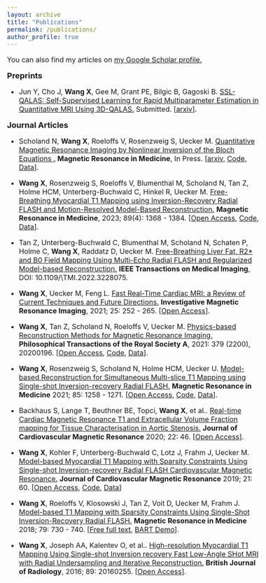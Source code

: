 ```yaml
---
layout: archive
title: "Publications"
permalink: /publications/
author_profile: true
---
```


<!-- {% if author.googlescholar %} -->

<!-- {% endif %} -->

<style type="text/css">
  body{
  font-size: 12pt;
}
</style>
You can also find my articles on <u><a href="{{[author.googlescholar](https://scholar.google.de/citations?user=99FdJPgAAAAJ&hl=en)}}">my Google Scholar profile</a>.</u>


**<font size="4.5"> Preprints </font>**

* Jun Y, Cho J, **Wang X**, Gee M, Grant PE, Bilgic B, Gagoski B. [SSL-QALAS: Self-Supervised Learning for Rapid Multiparameter Estimation in Quantitative MRI Using 3D-QALAS.](https://arxiv.org/abs/2302.14240) Submitted. [[arxiv](https://arxiv.org/abs/2302.14240)]. 

**<font size="4.5"> Journal Articles </font>**

* Scholand N, **Wang X**, Roeloffs V, Rosenzweig S, Uecker M. [Quantitative Magnetic Resonance Imaging by Nonlinear Inversion of the Bloch Equations
.](https://arxiv.org/abs/2209.08027) **Magnetic Resonance in Medicine**, In Press. [[arxiv](https://arxiv.org/abs/2209.08027), [Code](https://github.com/mrirecon/bloch-moba), [Data](https://zenodo.org/record/6992763)]. 

  <!-- **Keywords:** model-based reconstruction; sensitivity analysis; state-transition matrix; nonlinear inversion; Bloch equations; quantitative MRI -->
  
* **Wang X**, Rosenzweig S, Roeloffs V, Blumenthal M, Scholand N, Tan Z, Holme HCM, Unterberg-Buchwald C, Hinkel R, Uecker M. [Free-Breathing Myocardial T1 Mapping using Inversion-Recovery Radial FLASH and Motion-Resolved Model-Based Reconstruction.](https://onlinelibrary.wiley.com/doi/full/10.1002/mrm.29521) **Magnetic Resonance in Medicine**, 2023; 89(4): 1368 - 1384. [[Open Access](https://onlinelibrary.wiley.com/doi/full/10.1002/mrm.29521), [Code](https://github.com/mrirecon/motion-resolved-myocardial-T1-mapping), [Data](https://doi.org/10.5281/zenodo.5707688)]. 
  
  <!-- **Keywords:** free-breathing myocardial T1 mapping; self-gating; motion-resolved model-based reconstruction; radial FLASH -->

* Tan Z, Unterberg-Buchwald C, Blumenthal M, Scholand N, Schaten P, Holme C, **Wang X**, Raddatz D, Uecker M. [Free-Breathing Liver Fat, R2* and B0 Field Mapping Using Multi-Echo Radial FLASH and Regularized Model-based Reconstruction.](https://ieeexplore.ieee.org/abstract/document/9978665) **IEEE Transactions on Medical Imaging**, DOI: 10.1109/\\TMI.2022.3228075. 
  
  <!-- **Keywords:** calibration-less compressed sensing parallel imaging; model-based reconstruction; multi-echo radial sampling; R2* mapping; water/fat separation -->
 
  <!-- * a robust self-gating technique extracting respiratory motion signal from contrast-weighted data acquisition;  -->
  <!-- * a calibrationless nonlinear model-based reconstruction for motion-resolved quantitative cardiovascular MR imaging.  -->
* **Wang X**, Uecker M, Feng L. [Fast Real-Time Cardiac MRI: a Review of Current Techniques and Future Directions.](https://www.i-mri.org/DOIx.php?id=10.13104/imri.2021.25.4.252) **Investigative Magnetic Resonance Imaging**, 2021; 25: 252 - 265. [[Open Access](https://www.i-mri.org/DOIx.php?id=10.13104/imri.2021.25.4.252)].
  
  <!-- **Keywords:** Real-time cardiac MRI, GRAPPA, Iterative SENSE, NLINV, Non-Cartesian, Motion-resolved image reconstruction -->

* **Wang X**, Tan Z, Scholand N, Roeloffs V, Uecker M. [Physics-based Reconstruction Methods for Magnetic Resonance Imaging.](https://royalsocietypublishing.org/doi/10.1098/rsta.2020.0196) **Philosophical Transactions of the Royal Society A**, 2021: 379 (2200), 20200196. [[Open Access](https://royalsocietypublishing.org/doi/10.1098/rsta.2020.0196), [Code](https://github.com/mrirecon/physics-recon), [Data](https://zenodo.org/record/4381986)]. 
  
  <!-- **Keywords:** magnetic resonance imaging; model-based reconstruction; inverse problems -->

* **Wang X**, Rosenzweig S, Scholand N, Holme HCM, Uecker U. [Model-based Reconstruction for Simultaneous Multi-slice T1 Mapping using Single-shot Inversion-recovery Radial FLASH.](https://onlinelibrary.wiley.com/doi/10.1002/mrm.28497) **Magnetic Resonance in Medicine** 2021; 85: 1258 - 1271. [[Open Access](https://onlinelibrary.wiley.com/doi/10.1002/mrm.28497), [Code](https://github.com/mrirecon/sms-T1-mapping), [Data](https://zenodo.org/record/3969809)]. 
  
  <!-- **Keywords:** T1 mapping; model-based reconstruction; radial FLASH; simultaneous multi-slice -->

* Backhaus S, Lange T, Beuthner BE, Topci, **Wang X**, et al.. [Real-time Cardiac Magnetic Resonance T1 and Extracellular Volume Fraction mapping for Tissue Characterisation in Aortic Stenosis.](https://jcmr-online.biomedcentral.com/articles/10.1186/s12968-020-00632-0) **Journal of Cardiovascular Magnetic Resonance** 2020; 22: 46. [[Open Access](https://jcmr-online.biomedcentral.com/articles/10.1186/s12968-020-00632-0)]. 
  
  <!-- **Keywords:** Real-Time; T1 mapping; aortic stenosis; transfemoral aortic valve replacement; tissue characterisation -->

* **Wang X**, Kohler F, Unterberg-Buchwald C, Lotz J, Frahm J, Uecker M. [Model-based Myocardial T1 Mapping with Sparsity Constraints Using Single-shot Inversion-recovery Radial FLASH Cardiovascular Magnetic Resonance.](https://jcmr-online.biomedcentral.com/articles/10.1186/s12968-019-0570-3) **Journal of Cardiovascular Magnetic Resonance** 2019; 21: 60. [[Open Access](https://jcmr-online.biomedcentral.com/articles/10.1186/s12968-019-0570-3), [Code](https://github.com/mrirecon/myocardial-t1-mapping), [Data](https://zenodo.org/record/3362387)]
  
  <!-- **Keywords:** model-based reconstruction; myocardial T1 mapping; sparsity constraints; radial FLASH -->

* **Wang X**, Roeloffs V, Klosowski J, Tan Z, Voit D, Uecker M, Frahm J. [Model-based T1 Mapping with Sparsity Constraints Using Single-Shot Inversion-Recovery Radial FLASH.](https://onlinelibrary.wiley.com/doi/full/10.1002/mrm.26726) **Magnetic Resonance in Medicine**  2018; 79: 730 - 740. [[Free full text](https://onlinelibrary.wiley.com/doi/full/10.1002/mrm.26726), [BART Demo](https://github.com/mrirecon/bart-workshop/blob/master/ismrm2021/model_based/bart_moba.ipynb)]. 
  
  <!-- **Keywords:** model-based reconstruction; sparsity constraint; Look-Locker; T1 mapping; parallel imaging -->


* **Wang X**, Joseph AA, Kalentev O, et al.. [High-resolution Myocardial T1 Mapping Using Single-shot Inversion recovery Fast Low-Angle SHot MRI with Radial Undersampling and Iterative Reconstruction.](https://www.birpublications.org/doi/full/10.1259/bjr.20160255) **British Journal of Radiology**, 2016; 89: 20160255. [[Open Access](https://www.birpublications.org/doi/full/10.1259/bjr.20160255)]. 
  
  <!-- **Keywords:** iterative reconstruction; radial undersampling; myocardial T1 mapping; FLASH -->